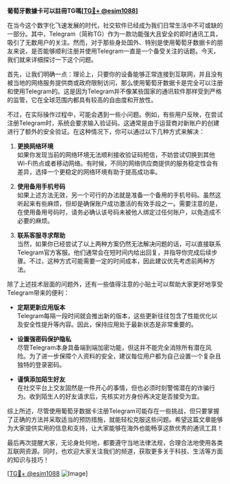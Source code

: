 **葡萄牙數據卡可以註冊TG嗎[[TG💪+ @esim1088](https://t.me/s/esim1088)]**

在当今这个数字化飞速发展的时代，社交软件已经成为我们日常生活中不可或缺的一部分。其中，Telegram（简称TG）作为一款功能强大且安全的即时通讯工具，吸引了无数用户的关注。然而，对于那些身处国外、特别是使用葡萄牙数据卡的朋友来说，是否能够顺利注册并使用Telegram一直是一个备受关注的话题。今天，我们就来详细探讨一下这个问题。

首先，让我们明确一点：理论上，只要你的设备能够正常连接到互联网，并且没有被当地的网络服务提供商或政府限制访问，那么使用葡萄牙数据卡是完全可以注册和使用Telegram的。这是因为Telegram并不像某些国家的通讯软件那样受到严格的监管，它在全球范围内都具有较高的自由度和开放性。

不过，在实际操作过程中，可能会遇到一些小问题。例如，有些用户反映，在尝试注册Telegram时，系统会要求输入验证码。这通常是由于运营商对新账户的创建进行了额外的安全验证。在这种情况下，你可以通过以下几种方式来解决：

1. **更换网络环境**  
   如果你发现当前的网络环境无法顺利接收验证码短信，不妨尝试切换到其他Wi-Fi热点或者移动网络。有时候，不同的网络供应商提供的服务稳定性会有差异，选择一个更稳定的网络环境有助于提高成功率。

2. **使用备用手机号码**  
   如果上述方法无效，另一个可行的办法就是准备一个备用的手机号码。虽然这听起来有些麻烦，但却是确保账户成功激活的有效手段之一。需要注意的是，在使用备用号码时，请务必确认该号码未被他人绑定过任何账户，以免造成不必要的麻烦。

3. **联系客服寻求帮助**  
   当然，如果你已经尝试了以上两种方案仍然无法解决问题的话，可以直接联系Telegram官方客服。他们通常会在短时间内给出回复，并指导你完成后续步骤。不过，这种方式可能需要一定的时间成本，因此建议优先考虑前两种方法。

除了上述技术层面的问题外，还有一些值得注意的小贴士可以帮助大家更好地享受Telegram带来的便利：

- **定期更新应用版本**  
  Telegram每隔一段时间就会推出新的版本，这些更新往往包含了性能优化以及安全性提升等内容。因此，保持应用处于最新状态是非常重要的。

- **设置强密码保护隐私**  
  尽管Telegram本身具备端到端加密功能，但这并不能完全消除所有潜在风险。为了进一步保障个人资料的安全，建议每位用户都为自己设置一个复杂且独特的登录密码。

- **谨慎添加陌生好友**  
  在社交平台上交友固然是一件开心的事情，但也必须时刻警惕潜在的诈骗行为。收到陌生人的好友请求后，先核实对方身份再决定是否接受为宜。

综上所述，尽管使用葡萄牙数据卡注册Telegram可能存在一些挑战，但只要掌握了正确的方法并采取适当的预防措施，就能轻松克服这些问题。希望这篇文章能够为大家提供实用的信息和支持，让大家能够在海外也能畅享这款优秀的通讯工具！

最后再次提醒大家，无论身处何地，都要遵守当地法律法规，合理合法地使用各类互联网资源。同时，也欢迎大家关注我们的频道，获取更多关于科技、生活等方面的知识与技巧！  

[[TG💪+ @esim1088](https://t.me/s/esim1088) ![Image](https://i.postimg.cc/4NQfJmqS/Snipaste-2025-05-13-00-14-12.png)]